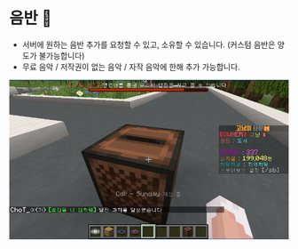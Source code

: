 # 음반 💽

* 서버에 원하는 음반 추가를 요청할 수 있고, 소유할 수 있습니다. (커스텀 음반은 양도가 불가능합니다)
* 무료 음악 / 저작권이 없는 음악 / 자작 음악에 한해 추가 가능합니다.

![](<../../../.gitbook/assets/image (1).png>)
